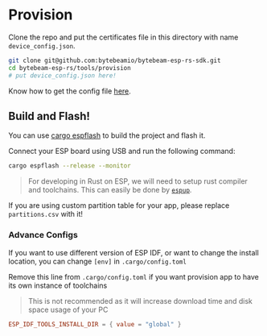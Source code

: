 # Provision

Clone the repo and put the certificates file in this directory with name `device_config.json`.

```sh
git clone git@github.com:bytebeamio/bytebeam-esp-rs-sdk.git
cd bytebeam-esp-rs/tools/provision
# put device_config.json here!
```
Know how to get the config file [here](https://bytebeam.io/docs/provisioning-a-device).

## Build and Flash!

You can use [cargo espflash](https://github.com/esp-rs/espflash) to build the project and flash it.

Connect your ESP board using USB and run the following command:
```sh
cargo espflash --release --monitor 
```

> For developing in Rust on ESP, we will need to setup rust compiler and toolchains. This can easily be done by [`espup`](https://esp-rs.github.io/book/installation/installation.html#espup).

If you are using custom partition table for your app, please replace `partitions.csv` with it!

### Advance Configs

If you want to use different version of ESP IDF, or want to change the install location, you can change `[env]` in `.cargo/config.toml`

Remove this line from `.cargo/config.toml` if you want provision app to have its own instance of toolchains
> This is not recommended as it will increase download time and disk space usage of your PC

```toml
ESP_IDF_TOOLS_INSTALL_DIR = { value = "global" }
```
